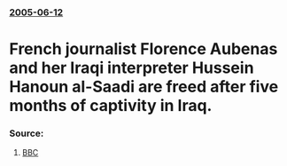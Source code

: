 ### [2005-06-12](/news/2005/06/12/index.md)

#  French journalist Florence Aubenas and her Iraqi interpreter Hussein Hanoun al-Saadi are freed after five months of captivity in Iraq. 




### Source:

1. [BBC](http://news.bbc.co.uk/2/hi/europe/4084978.stm)
